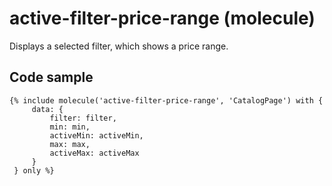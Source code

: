 # active-filter-price-range (molecule)

Displays a selected filter, which shows a price range.

## Code sample

```
{% include molecule('active-filter-price-range', 'CatalogPage') with {
     data: {
         filter: filter,
         min: min,
         activeMin: activeMin,
         max: max,
         activeMax: activeMax
     }
 } only %}
```
